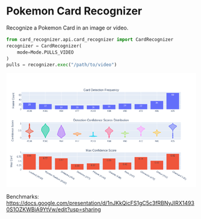 # Pokemon Card Recognizer

Recognize a Pokemon Card in an image or video.

```python
from card_recognizer.api.card_recognizer import CardRecognizer 
recognizer = CardRecognizer(
    mode=Mode.PULLS_VIDEO
)
pulls = recognizer.exec("/path/to/video")
```
![Alt text](example.png)

Benchmarks: https://docs.google.com/presentation/d/1nJKkQicFS1gC5c3fRBNyJIRX14930S1OZKWBiA9YtVw/edit?usp=sharing


    
